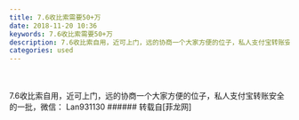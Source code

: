 ```yaml
---
title: 7.6收比索需要50+万
date: 2018-11-20 10:36
keywords: 7.6收比索需要50+万
description: 7.6收比索自用，近可上门，远的协商一个大家方便的位子，私人支付宝转账安全的一批，微信： Lan931130
categories: used
---
```

<td class="t_f" id="postmessage_2314617">

<br/>
<br/>
7.6收比索自用，近可上门，远的协商一个大家方便的位子，私人支付宝转账安全的一批，微信： Lan931130</td>
###### 转载自[菲龙网]